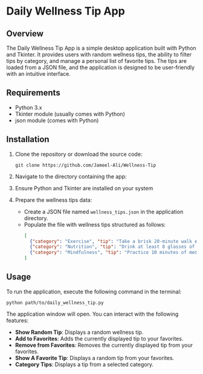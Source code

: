 
# Daily Wellness Tip App

## Overview
The Daily Wellness Tip App is a simple desktop application built with Python and Tkinter. It provides users with random wellness tips, the ability to filter tips by category, and manage a personal list of favorite tips. The tips are loaded from a JSON file, and the application is designed to be user-friendly with an intuitive interface.

## Requirements
- Python 3.x
- Tkinter module (usually comes with Python)
- json module (comes with Python)

## Installation

1. Clone the repository or download the source code:
   ```
   git clone https://github.com/Jameel-Ali/Wellness-Tip
   ```

2. Navigate to the directory containing the app:

3. Ensure Python and Tkinter are installed on your system

4. Prepare the wellness tips data:
   - Create a JSON file named `wellness_tips.json` in the application directory.
   - Populate the file with wellness tips structured as follows:
     ```json
     [
       {"category": "Exercise", "tip": "Take a brisk 20-minute walk every day."},
       {"category": "Nutrition", "tip": "Drink at least 8 glasses of water a day."},
       {"category": "Mindfulness", "tip": "Practice 10 minutes of meditation each morning."}
     ]
     ```

## Usage

To run the application, execute the following command in the terminal:
```
python path/to/daily_wellness_tip.py
```

The application window will open. You can interact with the following features:
- **Show Random Tip**: Displays a random wellness tip.
- **Add to Favorites**: Adds the currently displayed tip to your favorites.
- **Remove from Favorites**: Removes the currently displayed tip from your favorites.
- **Show A Favorite Tip**: Displays a random tip from your favorites.
- **Category Tips**: Displays a tip from a selected category.

